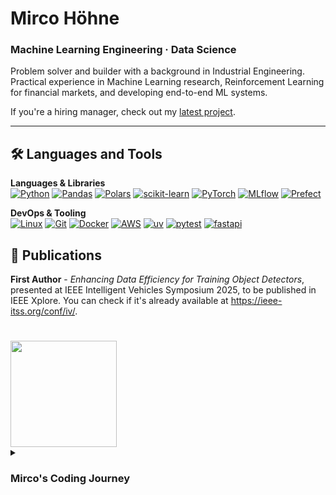 # Mirco Höhne
### Machine Learning Engineering · Data Science

Problem solver and builder with a background in Industrial Engineering.  
Practical experience in Machine Learning research, Reinforcement Learning for financial markets, and developing end-to-end ML systems.

If you're a hiring manager, check out my [latest project](https://github.com/mircohoehne/e2e-taxi-ride-duration-prediction).

---

## 🛠 Languages and Tools

**Languages & Libraries**  
[![Python](https://img.shields.io/badge/Python-3670A0?style=for-the-badge&logo=python&logoColor=ffdd54)](https://www.python.org/)
[![Pandas](https://img.shields.io/badge/pandas-150458?style=for-the-badge&logo=pandas&logoColor=white)](https://pandas.pydata.org/)
[![Polars](https://img.shields.io/badge/Polars-FF9800?style=for-the-badge&logo=polars&color=0075FF)](https://pola.rs/)
[![scikit-learn](https://img.shields.io/badge/scikit--learn-%23F7931E.svg?style=for-the-badge&logo=scikit-learn&logoColor=white)](https://scikit-learn.org/stable/)
[![PyTorch](https://img.shields.io/badge/PyTorch-%23EE4C2C.svg?style=for-the-badge&logo=PyTorch&logoColor=white)](https://pytorch.org/)
[![MLflow](https://img.shields.io/badge/MLflow-0194E2?style=for-the-badge&logo=mlflow&logoColor=white)](https://mlflow.org/docs/latest/ml/tracking/autolog/)
[![Prefect](https://img.shields.io/badge/Prefect-000000?style=for-the-badge&logo=prefect&logoColor=white)](https://www.prefect.io/)



**DevOps & Tooling**  
[![Linux](https://img.shields.io/badge/Linux-FCC624?style=for-the-badge&logo=linux&logoColor=black)](https://www.linux.org/)
[![Git](https://img.shields.io/badge/Git-F05032?style=for-the-badge&logo=git&logoColor=white)](https://git-scm.com/)
[![Docker](https://img.shields.io/badge/docker-%230db7ed.svg?style=for-the-badge&logo=docker&logoColor=white)](https://www.docker.com/)
[![AWS](https://img.shields.io/badge/AWS-%23FF9900.svg?style=for-the-badge&logo=amazon-aws&logoColor=white)](https://aws.amazon.com/)
[![uv](https://img.shields.io/badge/uv-000000?style=for-the-badge&logo=uv&logoColor=white)](https://docs.astral.sh/uv/)
[![pytest](https://img.shields.io/badge/pytest-0A9EDC?style=for-the-badge&logo=pytest&logoColor=white)](https://docs.pytest.org/en/stable/)
[![fastapi](https://img.shields.io/badge/fastapi-_?style=for-the-badge&logo=fastapi&logoColor=white&color=009688)](https://fastapi.tiangolo.com/)



## 📄 Publications
**First Author** - *Enhancing Data Efficiency for Training Object Detectors*, presented at IEEE Intelligent Vehicles Symposium 2025, to be published in IEEE Xplore. You can check if it's already available at https://ieee-itss.org/conf/iv/.

#

<div style="display:flex; gap:12px; flex-wrap:wrap; align-items:stretch;">
  <img src="https://github-readme-stats-mircohoehnes-projects.vercel.app/api/top-langs/?username=mircohoehne&hide=jupyter%20notebook,html,css&layout=compact&theme=tokyonight"
       style="height:170px; display:block;" />
<!--  <img src="https://github-readme-stats-mircohoehnes-projects.vercel.app/api?username=mircohoehne&show_icons=true&theme=tokyonight&hide_rank=true"
       style="height:170px; display:block;" />
-->
</div>

<details>
  <summary><h3>Mirco's Coding Journey</h3></summary>

  My journey into tech started during my Industrial Engineering bachelor's, where I took a C/C++ programming course with in-person coding exams. I experimented with Python on my own, and dabbled in IT security out of curiosity.  

  During my master's, a [data science talk (German)](https://www.youtube.com/watch?v=-YpwsdRKt8Q) completely shifted my focus. I began taking every university course I could find on statistics and machine learning, alongside specialized online Progams, such as the [*IBM Data Science Specialization*](https://www.coursera.org/professional-certificates/ibm-data-science). Afterwards I got the opportunity to do two internships.

  **First internship** – Large German bank: built a proof of concept for a reinforcement learning trading system for the stock and forex markets. This involved implementing market data ingestion, designing the RL environment, and running performance benchmarks.  

  **Second internship** – Major German automotive company: researched dataset reduction techniques for object detection, leveraging coreset selection to improve model efficiency.
  
  After the internships we continued the research and the results led to the **first-authored** paper *Enhancing Data Efficiency for Training Object Detectors*, presented at IEEE Intelligent Vehicles Symposium 2025 ([see above](#-publications)).


</details>
